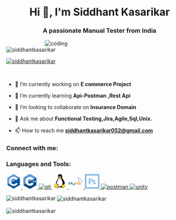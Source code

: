 <h1 align="center">Hi 👋, I'm Siddhant Kasarikar</h1>
<h3 align="center">A passionate Manual Tester from India</h3>
<img align="right" alt="coding"width="400"src="https://uploads.toptal.io/blog/image/91302/toptal-blog-image-1434578005589-4e6897ec04cc0b3c7075b9b011ee915c.gif">


<p align="left"> <img src="https://komarev.com/ghpvc/?username=siddhantkasarikar&label=Profile%20views&color=0e75b6&style=flat" alt="siddhantkasarikar" /> </p>

<p align="left"> <a href="https://github.com/ryo-ma/github-profile-trophy"><img src="https://github-profile-trophy.vercel.app/?username=siddhantkasarikar" alt="siddhantkasarikar" /></a> </p>

<p align="left"> <a href="https://twitter.com/" target="blank"><img src="https://img.shields.io/twitter/follow/?logo=twitter&style=for-the-badge" alt="" /></a> </p>

- 🔭 I’m currently working on **E commerce Project**

- 🌱 I’m currently learning **Api-Postman ,Rest Api**

- 👯 I’m looking to collaborate on **Insurance Domain**

- 💬 Ask me about **Functional Testing,Jira,Agile,Sql,Unix.**

- 📫 How to reach me **siddhantkasarikar052@gmail.com**

<h3 align="left">Connect with me:</h3>
<p align="left">
</p>

<h3 align="left">Languages and Tools:</h3>
<p align="left"> <a href="https://www.cprogramming.com/" target="_blank" rel="noreferrer"> <img src="https://raw.githubusercontent.com/devicons/devicon/master/icons/c/c-original.svg" alt="c" width="40" height="40"/> </a> <a href="https://www.w3schools.com/cpp/" target="_blank" rel="noreferrer"> <img src="https://raw.githubusercontent.com/devicons/devicon/master/icons/cplusplus/cplusplus-original.svg" alt="cplusplus" width="40" height="40"/> </a> <a href="https://git-scm.com/" target="_blank" rel="noreferrer"> <img src="https://www.vectorlogo.zone/logos/git-scm/git-scm-icon.svg" alt="git" width="40" height="40"/> </a> <a href="https://www.linux.org/" target="_blank" rel="noreferrer"> <img src="https://raw.githubusercontent.com/devicons/devicon/master/icons/linux/linux-original.svg" alt="linux" width="40" height="40"/> </a> <a href="https://www.mysql.com/" target="_blank" rel="noreferrer"> <img src="https://raw.githubusercontent.com/devicons/devicon/master/icons/mysql/mysql-original-wordmark.svg" alt="mysql" width="40" height="40"/> </a> <a href="https://www.photoshop.com/en" target="_blank" rel="noreferrer"> <img src="https://raw.githubusercontent.com/devicons/devicon/master/icons/photoshop/photoshop-line.svg" alt="photoshop" width="40" height="40"/> </a> <a href="https://postman.com" target="_blank" rel="noreferrer"> <img src="https://www.vectorlogo.zone/logos/getpostman/getpostman-icon.svg" alt="postman" width="40" height="40"/> </a> <a href="https://unity.com/" target="_blank" rel="noreferrer"> <img src="https://www.vectorlogo.zone/logos/unity3d/unity3d-icon.svg" alt="unity" width="40" height="40"/> </a> </p>

<p><img align="left" src="https://github-readme-stats.vercel.app/api/top-langs?username=siddhantkasarikar&show_icons=true&locale=en&layout=compact" alt="siddhantkasarikar" /></p>

<p>&nbsp;<img align="center" src="https://github-readme-stats.vercel.app/api?username=siddhantkasarikar&show_icons=true&locale=en" alt="siddhantkasarikar" /></p>

<p><img align="center" src="https://github-readme-streak-stats.herokuapp.com/?user=siddhantkasarikar&" alt="siddhantkasarikar" /></p>
